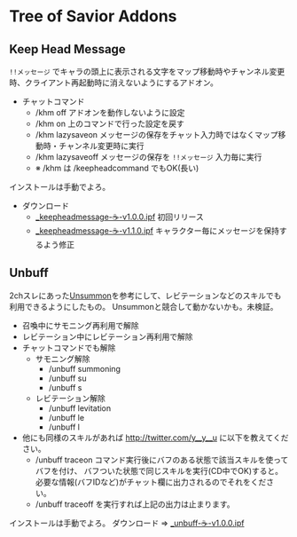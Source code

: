 # Tree of Savior Addons

## Keep Head Message

`!!メッセージ` でキャラの頭上に表示される文字をマップ移動時やチャンネル変更時、クライアント再起動時に消えないようにするアドオン。

- チャットコマンド
	- /khm off アドオンを動作しないように設定
	- /khm on  上のコマンドで行った設定を戻す
	- /khm lazysaveon  メッセージの保存をチャット入力時ではなくマップ移動時・チャンネル変更時に実行
	- /khm lazysaveoff メッセージの保存を `!!メッセージ` 入力毎に実行
	- ※ /khm は /keepheadcommand でもOK(長い)

インストールは手動でよろ。

- ダウンロード
	- [_keepheadmessage-☕-v1.0.0.ipf](https://github.com/yyyyyu/Tree-of-Savior-Addons/blob/master/KeepHeadMessage/_keepheadmessage-%E2%98%95-v1.0.0.ipf)
		初回リリース
	- [_keepheadmessage-☕-v1.1.0.ipf](https://github.com/yyyyyu/Tree-of-Savior-Addons/blob/master/KeepHeadMessage/_keepheadmessage-%E2%98%95-v1.0.0.ipf)
		キャラクター毎にメッセージを保持するよう修正


## Unbuff

2chスレにあった[Unsummon](http://mint.2ch.net/test/read.cgi/ogame2/1477572608/798)を参考にして、レビテーションなどのスキルでも利用できるようにしたもの。
Unsummonと競合して動かないかも。未検証。

- 召喚中にサモニング再利用で解除
- レビテーション中にレビテーション再利用で解除
- チャットコマンドでも解除
	- サモニング解除
		- /unbuff summoning
		- /unbuff su
		- /unbuff s
	- レビテーション解除
		- /unbuff levitation
		- /unbuff le
		- /unbuff l
- 他にも同様のスキルがあれば http://twitter.com/y__y__u に以下を教えてください。
	- /unbuff traceon コマンド実行後にバフのある状態で該当スキルを使ってバフを付け、
		バフついた状態で同じスキルを実行(CD中でOK)すると。
		必要な情報(バフIDなど)がチャット欄に出力されるのでそれをください。
	- /unbuff traceoff を実行すれば上記の出力は止まります。

インストールは手動でよろ。
ダウンロード => [_unbuff-☕-v1.0.0.ipf](https://github.com/yyyyyu/Tree-of-Savior-Addons/blob/master/unbuff/_unbuff-%E2%98%95-v1.0.0.ipf)
